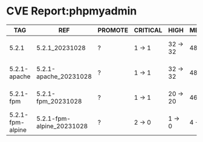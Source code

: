 # CVE Report:phpmyadmin
|       TAG        |            REF            | PROMOTE | CRITICAL |   HIGH   |  MEDIUM  |    LOW     | UNKNOWN |
|------------------|---------------------------|---------|----------|----------|----------|------------|---------|
| 5.2.1            | 5.2.1_20231028            | ?       | 1 -> 1   | 32 -> 32 | 48 -> 48 | 247 -> 247 | 1 -> 1  |
| 5.2.1-apache     | 5.2.1-apache_20231028     | ?       | 1 -> 1   | 32 -> 32 | 48 -> 48 | 247 -> 247 | 1 -> 1  |
| 5.2.1-fpm        | 5.2.1-fpm_20231028        | ?       | 1 -> 1   | 20 -> 20 | 46 -> 46 | 215 -> 215 | 1 -> 1  |
| 5.2.1-fpm-alpine | 5.2.1-fpm-alpine_20231028 | ?       | 2 -> 0   | 1 -> 0   | 4 -> 4   | 2 -> 0     | 0 -> 0  |
